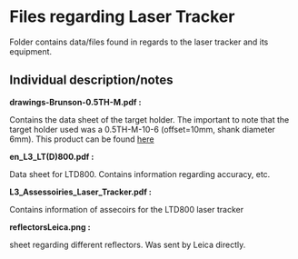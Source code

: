 # Files regarding Laser Tracker

Folder contains data/files found in regards to the laser tracker and its equipment. 

## Individual description/notes

**drawings-Brunson-0.5TH-M.pdf :**

Contains the data sheet of the target holder. The important to note that the target holder used was a 0.5TH-M-10-6 (offset=10mm, shank diameter 6mm).
This product can be found [here](https://www.brunson.us/0-5th-m-series-magnetic-base-smr-adapters.html)

**en_L3_LT(D)800.pdf :**

Data sheet for LTD800. Contains information regarding accuracy, etc.

**L3_Assessoiries_Laser_Tracker.pdf :**

Contains information of assecoirs for the LTD800 laser tracker

**reflectorsLeica.png :**

sheet regarding different reflectors. Was sent by Leica directly.
